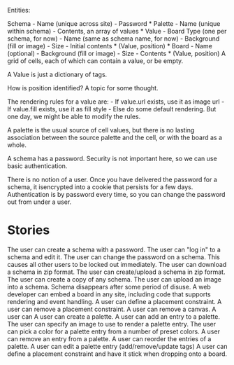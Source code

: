 Entities:

Schema
	- Name (unique across site)
	- Password
	* Palette
		- Name (unique within schema)
		- Contents, an array of values
			* Value
	- Board Type (one per schema, for now)
		- Name (same as schema name, for now)
		- Background (fill or image)
		- Size
		- Initial contents
			* (Value, position)
	* Board
		- Name (optional)
		- Background (fill or image)
		- Size
		- Contents
			* (Value, position)
	A grid of cells, each of which can contain a value, or be empty.

A Value is just a dictionary of tags.

How is position identified?  A topic for some thought.

The rendering rules for a value are:
	- If value.url exists, use it as image url
	- If value.fill exists, use it as fill style
	- Else do some default rendering.
	But one day, we might be able to modify the rules.

A palette is the usual source of cell values, but there is no lasting association
between the source palette and the cell, or with the board as a whole.

A schema has a password.  Security is not important here, so we can use basic authentication.

There is no notion of a user.  Once you have delivered the password for a schema, it isencrypted into a cookie that persists for a few days.  Authentication is by password every time, so you can change the password out from under a user.

Stories
=======

The user can create a schema with a password.
The user can "log in" to a schema and edit it.
The user can change the password on a schema.  This causes all other users to be locked out immediately.
The user can download a schema in zip format.
The user can create/upload a schema in zip format.
The user can create a copy of any schema.
The user can upload an image into a schema.
Schema disappears after some period of disuse.
A web developer can embed a board in any site, including code that supports rendering and event handling.
A user can define a placement constraint.
A user can remove a placement constraint.
A user can remove a canvas.
A user can 
A user can create a palette.
A user can add an entry to a palette.
The user can specify an image to use to render a palette entry.
The user can pick a color for a palette entry from a number of preset colors.
A user can remove an entry from a palette.
A user can reorder the entries of a palette.
A user can edit a palette entry (add/remove/update tags)
A user can define a placement constraint and have it stick when dropping onto a board.
